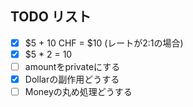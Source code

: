 ## TODO リスト

- [x] $5 + 10 CHF = $10 (レートが2:1の場合)
- [x] $5 * 2 = 10
- [ ] amountをprivateにする
- [x] Dollarの副作用どうする
- [ ] Moneyの丸め処理どうする